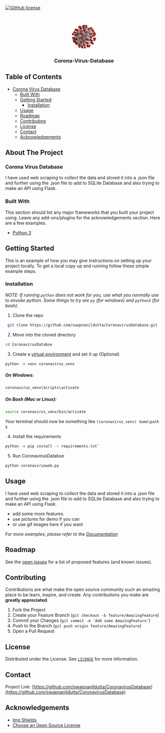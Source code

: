 
[![GitHub license](https://img.shields.io/github/license/swapnanildutta/CoronavirusDatabase)](https://github.com/swapnanildutta/CoronavirusDatabase)

<!-- PROJECT LOGO -->
<br />
<p align="center">
  <a href="https://github.com/swapnanildutta/CoronavirusDatabase">
    <img src="assets/logo-readme.png" alt="Logo" width="80" height="80">
  </a>
  <h3 align="center">Corona-Virus-Database</h3>
</p>

<!-- TABLE OF CONTENTS -->

## Table of Contents

- [Corona Virus Database](#corona-virus-database)
    - [Built With](#built-with)
  - [Getting Started](#getting-started)
    - [Installation](#installation)
  - [Usage](#usage)
  - [Roadmap](#roadmap)
  - [Contributing](#contributing)
  - [License](#license)
  - [Contact](#contact)
  - [Acknowledgements](#acknowledgements)

<!-- ABOUT THE PROJECT -->

## About The Project

### Corona Virus Database

I have used web scraping to collect the data and stored it into a .json file and further using the .json file to add to SQLite Database and also trying to make an API using Flask.

### Built With

This section should list any major frameworks that you built your project using. Leave any add-ons/plugins for the acknowledgements section. Here are a few examples.

- [Python 3](https://www.python.org/)

<!-- GETTING STARTED -->

## Getting Started

This is an example of how you may give instructions on setting up your project locally.
To get a local copy up and running follow these simple example steps.

### Installation
*NOTE: If running `python` does not work for you, use what you normally use to envoke python. Some things to try are `py` (for windows) and `python3` (for bash).*
1. Clone the repo

```sh
 git clone https://github.com/swapnanildutta/CoronavirusDatabase.git
```

2. Move into the cloned directory

```sh
cd CoronavirusDatabse
```

3. Create a [virtual environment](https://docs.python.org/3/tutorial/venv.html) and set it up (Optional)
```sh
python -m venv coronavirus_venv
```
##### On Windows:
```sh
coronavirus_venv\Scripts\activate
```
##### On Bash (Mac or Linux):
```sh
source coronavirus_venv/bin/activate
```
Your terminal should now be something like `(coronavirus_venv) Some\path $`

4. Install the requirements
```sh
python -m pip install -r requirements.txt`
```
5. Run CoronavirusDatabse
```sh
python coronavirusweb.py
```

## Usage

I have used web scraping to collect the data and stored it into a .json file and further using the .json file to add to SQLite Database and also trying to make an API using Flask.

- add some more features.
- use pictures for demo if you can
- or use gif images here if you want

<!-- Here you can add documentation link for the more user-understanble -->

_For more examples, please refer to the [Documentation]()_

<!-- ROADMAP -->

## Roadmap

See the [open issues](https://github.com/swapnanildutta/CoronavirusDatabase) for a list of proposed features (and known issues).

<!-- CONTRIBUTING -->

## Contributing

Contributions are what make the open source community such an amazing place to be learn, inspire, and create. Any contributions you make are **greatly appreciated**.

1. Fork the Project
2. Create your Feature Branch (`git checkout -b feature/AmazingFeature`)
3. Commit your Changes (`git commit -m 'Add some AmazingFeature'`)
4. Push to the Branch (`git push origin feature/AmazingFeature`)
5. Open a Pull Request

<!-- LICENSE -->

## License

<!-- Here you can add license link  -->

Distributed under the License. See [`LICENSE`](https://choosealicense.com/licenses/mit/) for more information.

<!-- CONTACT -->

## Contact

Project Link: [https://github.com/swapnanildutta/CoronavirusDatabase](https://github.com/swapnanildutta/CoronavirusDatabase)

<!-- ACKNOWLEDGEMENTS -->

## Acknowledgements

- [Img Shields](https://shields.io)
- [Choose an Open Source License](https://choosealicense.com)

<!-- MARKDOWN LINKS & IMAGES -->
<!-- https://www.markdownguide.org/basic-syntax/#reference-style-links -->

[contributors-shield]: https://img.shields.io/github/contributors/swapnanildutta/CoronavirusDatabase.svg?style=flat
[contributors-url]: https://github.com/swapnanildutta/CoronavirusDatabase/graphs/contributors
[forks-shield]: https://img.shields.io/github/forks/swapnanildutta/CoronavirusDatabase.svg?style=flat
[forks-url]: https://github.com/swapnanildutta/CoronavirusDatabase/network/members
[stars-shield]: https://img.shields.io/github/stars/swapnanildutta/CoronavirusDatabase.svg?style=flat
[stars-url]: https://github.com/swapnanildutta/CoronavirusDatabase/stargazers
[issues-shield]: https://img.shields.io/github/issues/swapnanildutta/CoronavirusDatabase.svg?style=flat
[issues-url]: https://github.com/swapnanildutta/CoronavirusDatabase/issues
